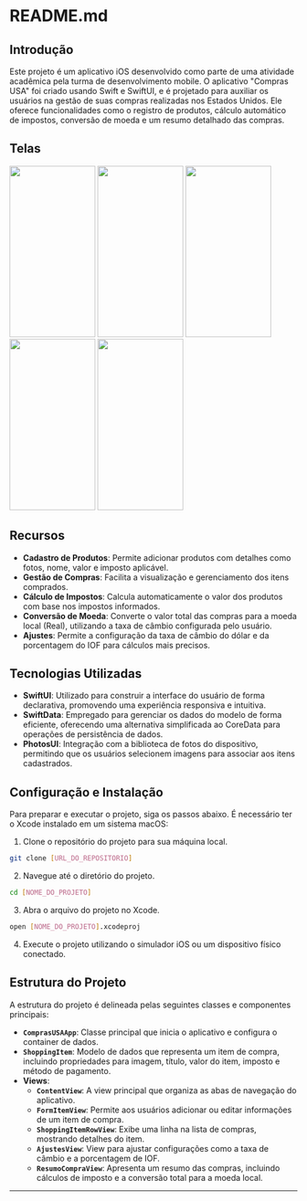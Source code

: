 # README.md

## Introdução

Este projeto é um aplicativo iOS desenvolvido como parte de uma atividade acadêmica pela turma de desenvolvimento mobile. O aplicativo "Compras USA" foi criado usando Swift e SwiftUI, e é projetado para auxiliar os usuários na gestão de suas compras realizadas nos Estados Unidos. Ele oferece funcionalidades como o registro de produtos, cálculo automático de impostos, conversão de moeda e um resumo detalhado das compras.
## Telas
<img src="https://github.com/BrunoVieiraSouza/BrunoDaviFelipePaulo/assets/19232807/b513a110-f552-418d-ba94-1e4046113430" width="150" height="300">
<img src="https://github.com/BrunoVieiraSouza/BrunoDaviFelipePaulo/assets/19232807/7ae39c82-44e2-4d44-b8ba-237429712a1f" width="150" height="300">
<img src="https://github.com/BrunoVieiraSouza/BrunoDaviFelipePaulo/assets/19232807/956a4195-580b-43eb-9e3f-82d441805c31" width="150" height="300">
<img src="https://github.com/BrunoVieiraSouza/BrunoDaviFelipePaulo/assets/19232807/89821cef-ab0b-46a9-8342-1c54829c0d90" width="150" height="300">
<img src="https://github.com/BrunoVieiraSouza/BrunoDaviFelipePaulo/assets/19232807/4266ceea-a755-4a4b-85e2-6ae655e13f5d" width="150" height="300">

## Recursos

- **Cadastro de Produtos**: Permite adicionar produtos com detalhes como fotos, nome, valor e imposto aplicável.
- **Gestão de Compras**: Facilita a visualização e gerenciamento dos itens comprados.
- **Cálculo de Impostos**: Calcula automaticamente o valor dos produtos com base nos impostos informados.
- **Conversão de Moeda**: Converte o valor total das compras para a moeda local (Real), utilizando a taxa de câmbio configurada pelo usuário.
- **Ajustes**: Permite a configuração da taxa de câmbio do dólar e da porcentagem do IOF para cálculos mais precisos.

## Tecnologias Utilizadas

- **SwiftUI**: Utilizado para construir a interface do usuário de forma declarativa, promovendo uma experiência responsiva e intuitiva.
- **SwiftData**: Empregado para gerenciar os dados do modelo de forma eficiente, oferecendo uma alternativa simplificada ao CoreData para operações de persistência de dados.
- **PhotosUI**: Integração com a biblioteca de fotos do dispositivo, permitindo que os usuários selecionem imagens para associar aos itens cadastrados.

## Configuração e Instalação

Para preparar e executar o projeto, siga os passos abaixo. É necessário ter o Xcode instalado em um sistema macOS:

1. Clone o repositório do projeto para sua máquina local.
```bash
git clone [URL_DO_REPOSITORIO]
```

2. Navegue até o diretório do projeto.
```bash
cd [NOME_DO_PROJETO]
```

3. Abra o arquivo do projeto no Xcode.
```bash
open [NOME_DO_PROJETO].xcodeproj
```

4. Execute o projeto utilizando o simulador iOS ou um dispositivo físico conectado.

## Estrutura do Projeto

A estrutura do projeto é delineada pelas seguintes classes e componentes principais:

- **`ComprasUSAApp`**: Classe principal que inicia o aplicativo e configura o container de dados.
- **`ShoppingItem`**: Modelo de dados que representa um item de compra, incluindo propriedades para imagem, título, valor do item, imposto e método de pagamento.
- **Views**:
    - **`ContentView`**: A view principal que organiza as abas de navegação do aplicativo.
    - **`FormItemView`**: Permite aos usuários adicionar ou editar informações de um item de compra.
    - **`ShoppingItemRowView`**: Exibe uma linha na lista de compras, mostrando detalhes do item.
    - **`AjustesView`**: View para ajustar configurações como a taxa de câmbio e a porcentagem de IOF.
    - **`ResumoCompraView`**: Apresenta um resumo das compras, incluindo cálculos de imposto e a conversão total para a moeda local.

---
